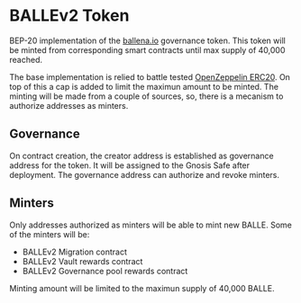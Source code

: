 # BALLEv2 Token

BEP-20 implementation of the [ballena.io](https://ballena.io) governance token.
This token will be minted from corresponding smart contracts until max supply of 40,000 reached.

The base implementation is relied to battle tested [OpenZeppelin ERC20](https://docs.openzeppelin.com/contracts/4.x/erc20). On top of this a cap is added to limit the maximun amount to be minted.
The minting will be made from a couple of sources, so, there is a mecanism to authorize addresses as minters.

## Governance

On contract creation, the creator address is established as governance address for the token. It will be assigned to the Gnosis Safe after deployment.
The governance address can authorize and revoke minters.

## Minters

Only addresses authorized as minters will be able to mint new BALLE.
Some of the minters will be:

- BALLEv2 Migration contract
- BALLEv2 Vault rewards contract
- BALLEv2 Governance pool rewards contract

Minting amount will be limited to the maximun supply of 40,000 BALLE.

